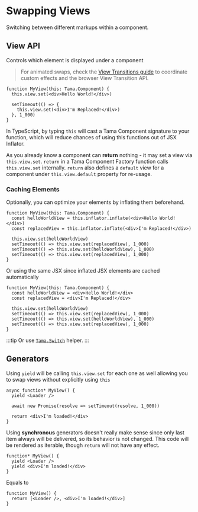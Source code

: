 # Swapping Views

Switching between different markups within a component.

## View API

Controls which element is displayed under a component

> For animated swaps, check the [View Transitions guide](./view-transitions.md) to coordinate custom effects and the browser View Transition API.

```tsx
function MyView(this: Tama.Component) {
  this.view.set(<div>Hello World!</div>)

  setTimeout(() => {
    this.view.set(<div>I'm Replaced!</div>)
  }, 1_000)
}
```

In TypeScript, by typing `this` will cast a Tama Component signature to your function, which will reduce chances of using this functions out of JSX Inflator.

As you already know a component can **return** nothing - it may set a view via `this.view.set`.
`return` in a Tama Component Factory function calls `this.view.set` internally.
`return` also defines a `default` view for a component under `this.view.default` property for re-usage.

### Caching Elements

Optionally, you can optimize your elements by inflating them beforehand.

```tsx
function MyView(this: Tama.Component) {
  const helloWorldView = this.inflator.inflate(<div>Hello World!</div>)
  const replacedView = this.inflator.inflate(<div>I'm Replaced!</div>)

  this.view.set(helloWorldView)
  setTimeout(() => this.view.set(replacedView), 1_000)
  setTimeout(() => this.view.set(helloWorldView), 1_000)
  setTimeout(() => this.view.set(replacedView), 1_000)
}
```

Or using the same JSX since inflated JSX elements are cached automatically

```tsx
function MyView(this: Tama.Component) {
  const helloWorldView = <div>Hello World!</div>
  const replacedView = <div>I'm Replaced!</div>

  this.view.set(helloWorldView)
  setTimeout(() => this.view.set(replacedView), 1_000)
  setTimeout(() => this.view.set(helloWorldView), 1_000)
  setTimeout(() => this.view.set(replacedView), 1_000)
}
```

:::tip
Or use [`Tama.Switch`](../helpers/Switch.md) helper.
:::

## Generators

Using `yield` will be calling `this.view.set` for each one as well allowing you to swap views without explicitly using `this`

```tsx
async function* MyView() {
  yield <Loader />

  await new Promise(resolve => setTimeout(resolve, 1_000))

  return <div>I'm loaded!</div>
}
```

Using **synchronous** generators doesn't really make sense since only last item always will be delivered, so its behavior is not changed.
This code will be rendered as iterable, though `return` will not have any effect.

```tsx
function* MyView() {
  yield <Loader />
  yield <div>I'm loaded!</div>
}
```

Equals to

```tsx
function MyView() {
  return [<Loader />, <div>I'm loaded!</div>]
}
```
